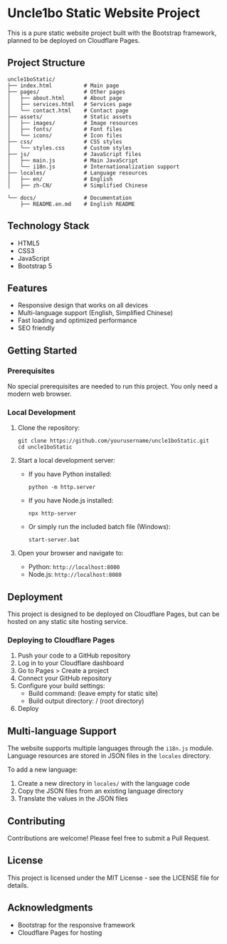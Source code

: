 # Uncle1bo Static Website Project

This is a pure static website project built with the Bootstrap framework, planned to be deployed on Cloudflare Pages.

## Project Structure

```
uncle1boStatic/
├── index.html          # Main page
├── pages/              # Other pages
│   ├── about.html      # About page
│   ├── services.html   # Services page
│   └── contact.html    # Contact page
├── assets/             # Static assets
│   ├── images/         # Image resources
│   ├── fonts/          # Font files
│   └── icons/          # Icon files
├── css/                # CSS styles
│   └── styles.css      # Custom styles
├── js/                 # JavaScript files
│   ├── main.js         # Main JavaScript
│   └── i18n.js         # Internationalization support
├── locales/            # Language resources
│   ├── en/             # English
│   ├── zh-CN/          # Simplified Chinese

└── docs/               # Documentation
    ├── README.en.md    # English README

```

## Technology Stack

- HTML5
- CSS3
- JavaScript
- Bootstrap 5

## Features

- Responsive design that works on all devices
- Multi-language support (English, Simplified Chinese)
- Fast loading and optimized performance
- SEO friendly

## Getting Started

### Prerequisites

No special prerequisites are needed to run this project. You only need a modern web browser.

### Local Development

1. Clone the repository:
   ```
   git clone https://github.com/yourusername/uncle1boStatic.git
   cd uncle1boStatic
   ```

2. Start a local development server:
   - If you have Python installed:
     ```
     python -m http.server
     ```
   - If you have Node.js installed:
     ```
     npx http-server
     ```
   - Or simply run the included batch file (Windows):
     ```
     start-server.bat
     ```

3. Open your browser and navigate to:
   - Python: `http://localhost:8000`
   - Node.js: `http://localhost:8080`

## Deployment

This project is designed to be deployed on Cloudflare Pages, but can be hosted on any static site hosting service.

### Deploying to Cloudflare Pages

1. Push your code to a GitHub repository
2. Log in to your Cloudflare dashboard
3. Go to Pages > Create a project
4. Connect your GitHub repository
5. Configure your build settings:
   - Build command: (leave empty for static site)
   - Build output directory: / (root directory)
6. Deploy

## Multi-language Support

The website supports multiple languages through the `i18n.js` module. Language resources are stored in JSON files in the `locales` directory.

To add a new language:

1. Create a new directory in `locales/` with the language code
2. Copy the JSON files from an existing language directory
3. Translate the values in the JSON files

## Contributing

Contributions are welcome! Please feel free to submit a Pull Request.

## License

This project is licensed under the MIT License - see the LICENSE file for details.

## Acknowledgments

- Bootstrap for the responsive framework
- Cloudflare Pages for hosting
